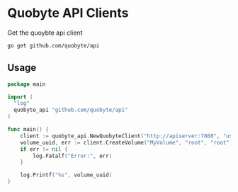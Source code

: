 # Quobyte API Clients

Get the quoybte api client

```bash
go get github.com/quobyte/api
```

## Usage

```go
package main

import (
  "log"
  quobyte_api "github.com/quobyte/api"
)

func main() {
    client := quobyte_api.NewQuobyteClient("http://apiserver:7860", "user", "password")
    volume_uuid, err := client.CreateVolume("MyVolume", "root", "root")
    if err != nil {
        log.Fatalf("Error:", err)
    }

    log.Printf("%s", volume_uuid)
}
```
